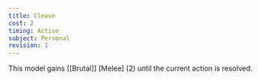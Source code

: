 ```yaml
---
title: Cleave
cost: 2
timing: Active
subject: Personal
revision: 1
---
```

This model gains [[Brutal]] [Melee] (2) until the current action is resolved.